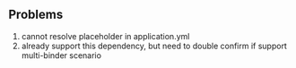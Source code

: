 ## Problems

1. cannot resolve placeholder in application.yml
2. already support this dependency, but need to double confirm if support multi-binder scenario